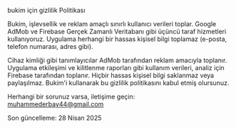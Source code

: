 bukim için gizlilik Politikası

Bukim, işlevsellik ve reklam amaçlı sınırlı kullanıcı verileri toplar. Google AdMob ve Firebase Gerçek Zamanlı Veritabanı gibi üçüncü taraf hizmetleri kullanıyoruz. Uygulama herhangi bir hassas kişisel bilgi toplamaz (e-posta, telefon numarası, adres gibi).

Cihaz kimliği gibi tanımlayıcılar AdMob tarafından reklam amacıyla toplanır.
Uygulama etkileşimi ve kilitlenme raporları gibi kullanım verileri, analiz için Firebase tarafından toplanır.
Hiçbir hassas kişisel bilgi saklanmaz veya paylaşılmaz.
Bukim'i kullanarak bu gizlilik politikasını kabul etmiş olursunuz.

Herhangi bir sorunuz varsa, iletişime geçin: muhammederbay44@gmail.com

Son güncelleme: 28 Nisan 2025
